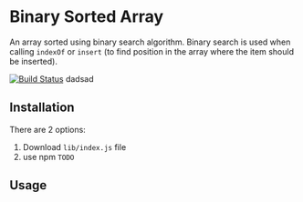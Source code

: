 # Binary Sorted Array #

An array sorted using binary search algorithm. Binary search is used when calling `indexOf` or `insert` (to find position in the array where the item should be inserted).

[![Build Status](https://travis-ci.org/mcliwanow/binary-sorted-array.svg?branch=master)](https://travis-ci.org/mcliwanow/binary-sorted-array)
dadsad
## Installation ##

There are 2 options:

1. Download `lib/index.js` file
2. use npm `TODO`

## Usage ##

